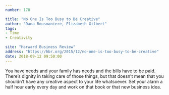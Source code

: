 ```yaml
---
number: 178

title: "No One Is Too Busy to Be Creative"
author: "Dana Rousmaniere, Elizabeth Gilbert"
tags:
- Time
- Creativity

site: "Harward Business Review"
address: "https://hbr.org/2015/12/no-one-is-too-busy-to-be-creative"
date: 2018-09-12 09:50:00
---
```


You have needs and your family has needs and the bills have to be paid. There’s dignity in taking care of those things, but that doesn’t mean that you shouldn’t have any creative aspect to your life whatsoever. Set your alarm a half hour early every day and work on that book or that new business idea.
